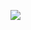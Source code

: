 ![](https://github-readme-stats.vercel.app/api?username=jakelaoyu&show_icons=true&text_color=24292e&bg_color=ffffff&hide_title=true)
